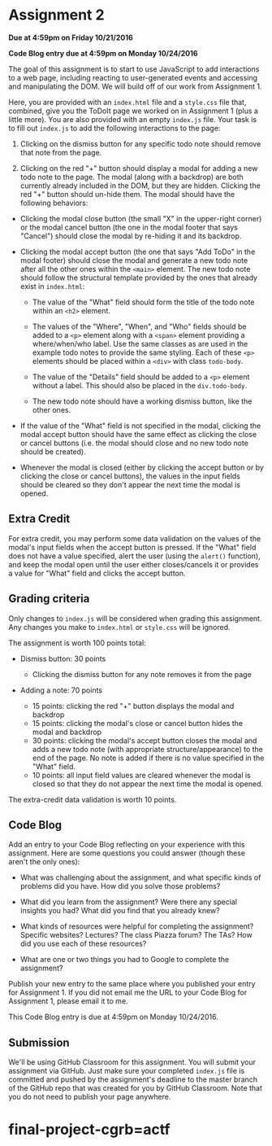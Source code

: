 # Assignment 2

**Due at 4:59pm on Friday 10/21/2016**

**Code Blog entry due at 4:59pm on Monday 10/24/2016**

The goal of this assignment is to start to use JavaScript to add interactions to a web page, including reacting to user-generated events and accessing and manipulating the DOM.  We will build off of our work from Assignment 1.

Here, you are provided with an `index.html` file and a `style.css` file that, combined, give you the ToDoIt page we worked on in Assignment 1 (plus a little more).  You are also provided with an empty `index.js` file.  Your task is to fill out `index.js` to add the following interactions to the page:

1. Clicking on the dismiss button for any specific todo note should remove that note from the page.

2. Clicking on the red "+" button should display a modal for adding a new todo note to the page.  The modal (along with a backdrop) are both currently already included in the DOM, but they are hidden.  Clicking the red "+" button should un-hide them.  The modal should have the following behaviors:

  * Clicking the modal close button (the small "X" in the upper-right corner) or the modal cancel button (the one in the modal footer that says "Cancel") should close the modal by re-hiding it and its backdrop.

  * Clicking the modal accept button (the one that says "Add ToDo" in the modal footer) should close the modal and generate a new todo note after all the other ones within the `<main>` element.  The new todo note should follow the structural template provided by the ones that already exist in `index.html`:

    * The value of the "What" field should form the title of the todo note within an `<h2>` element.

    * The values of the "Where", "When", and "Who" fields should be added to a `<p>` element along with a `<span>` element providing a where/when/who label.  Use the same classes as are used in the example todo notes to provide the same styling.  Each of these `<p>` elements should be placed within a `<div>` with class `todo-body`.

    * The value of the "Details" field should be added to a `<p>` element without a label.  This should also be placed in the `div.todo-body`.

    * The new todo note should have a working dismiss button, like the other ones.

  * If the value of the "What" field is not specified in the modal, clicking the modal accept button should have the same effect as clicking the close or cancel buttons (i.e. the modal should close and no new todo note should be created).

  * Whenever the modal is closed (either by clicking the accept button or by clicking the close or cancel buttons), the values in the input fields should be cleared so they don't appear the next time the modal is opened.

## Extra Credit

For extra credit, you may perform some data validation on the values of the modal's input fields when the accept button is pressed.  If the "What" field does not have a value specified, alert the user (using the `alert()` function), and keep the modal open until the user either closes/cancels it or provides a value for "What" field and clicks the accept button.

## Grading criteria

Only changes to `index.js` will be considered when grading this assignment.  Any changes you make to `index.html` or `style.css` will be ignored.

The assignment is worth 100 points total:

* Dismiss button: 30 points
  * Clicking the dismiss button for any note removes it from the page

* Adding a note: 70 points
  * 15 points: clicking the red "+" button displays the modal and backdrop
  * 15 points: clicking the modal's close or cancel button hides the modal and backdrop
  * 30 points: clicking the modal's accept button closes the modal and adds a new todo note (with appropriate structure/appearance) to the end of the page.  No note is added if there is no value specified in the "What" field.
  * 10 points: all input field values are cleared whenever the modal is closed so that they do not appear the next time the modal is opened.

The extra-credit data validation is worth 10 points.

## Code Blog

Add an entry to your Code Blog reflecting on your experience with this assignment.  Here are some questions you could answer (though these aren't the only ones):

* What was challenging about the assignment, and what specific kinds of problems did you have.  How did you solve those problems?

* What did you learn from the assignment?  Were there any special insights you had?  What did you find that you already knew?

* What kinds of resources were helpful for completing the assignment?  Specific websites?  Lectures?  The class Piazza forum?  The TAs?  How did you use each of these resources?

* What are one or two things you had to Google to complete the assignment?

Publish your new entry to the same place where you published your entry for Assignment 1.  If you did not email me the URL to your Code Blog for Assignment 1, please email it to me.

This Code Blog entry is due at 4:59pm on Monday 10/24/2016.

## Submission

We'll be using GitHub Classroom for this assignment. You will submit your assignment via GitHub. Just make sure your completed `index.js` file is committed and pushed by the assignment's deadline to the master branch of the GitHub repo that was created for you by GitHub Classroom.  Note that you do not need to publish your page anywhere.
# final-project-cgrb=actf
